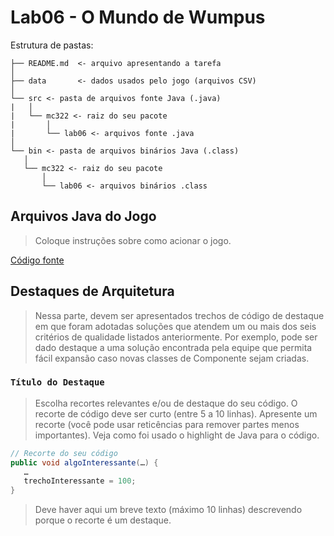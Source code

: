 # Lab06 - O Mundo de Wumpus
Estrutura de pastas:

~~~
├── README.md  <- arquivo apresentando a tarefa
│
├── data       <- dados usados pelo jogo (arquivos CSV)
│
└── src <- pasta de arquivos fonte Java (.java)
|   │
|   └── mc322 <- raiz do seu pacote
|       │
|       └── lab06 <- arquivos fonte .java
│
└── bin <- pasta de arquivos binários Java (.class)
   │
   └── mc322 <- raiz do seu pacote
       │
       └── lab06 <- arquivos binários .class

~~~

## Arquivos Java do Jogo

> Coloque instruções sobre como acionar o jogo.  

[Código fonte](src/mc322/lab06)

## Destaques de Arquitetura

> Nessa parte, devem ser apresentados trechos de código de destaque em que foram adotadas soluções que atendem um ou mais dos seis critérios de qualidade listados anteriormente. Por exemplo, pode ser dado destaque a uma solução encontrada pela equipe que permita fácil expansão caso novas classes de Componente sejam criadas.

### `Título do Destaque`

> Escolha recortes relevantes e/ou de destaque do seu código. O recorte de código deve ser curto (entre 5 a 10 linhas). Apresente um recorte (você pode usar reticências para remover partes menos importantes). Veja como foi usado o highlight de Java para o código.

~~~java
// Recorte do seu código
public void algoInteressante(…) {
   …
   trechoInteressante = 100;
}
~~~

> Deve haver aqui um breve texto (máximo 10 linhas) descrevendo porque o recorte é um destaque.
